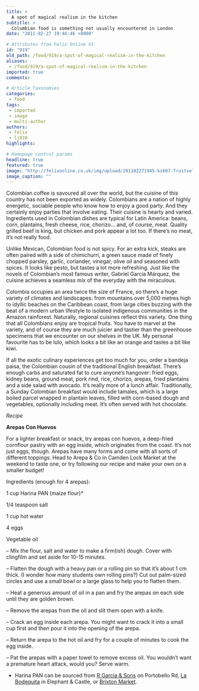 ```yaml
---
title: >
  A spot of magical realism in the kitchen
subtitle: >
  Columbian food is something not usually encountered in London
date: "2011-02-27 19:46:46 +0000"

# Attributes from Felix Online V1
id: "919"
old_path: /food/919/a-spot-of-magical-realism-in-the-kitchen
aliases:
 - /food/919/a-spot-of-magical-realism-in-the-kitchen
imported: true
comments:

# Article Taxonomies
categories:
 - food
tags:
 - imported
 - image
 - multi-author
authors:
 - felix
 - lj810
highlights:

# Homepage control params
headline: true
featured: true
image: "http://felixonline.co.uk/img/upload/201102271945-ks607-fruitsel.jpg"
image_caption: ""
---
```


Colombian coffee is savoured all over the world, but the cuisine of this country has not been exported as widely. Colombians are a nation of highly energetic, sociable people who know how to enjoy a good party. And they certainly enjoy parties that involve eating. Their cuisine is hearty and varied. Ingredients used in Colombian dishes are typical for Latin America: beans, corn, plantains, fresh cheese, rice, chorizo… and, of course, meat. Quality grilled beef is king, but chicken and pork appear a lot too. If there’s no meat, it’s not really food.

Unlike Mexican, Colombian food is not spicy. For an extra kick, steaks are often paired with a side of chimichurri, a green sauce made of finely chopped parsley, garlic, coriander, vinegar, olive oil and seasoned with spices. It looks like pesto, but tastes a lot more refreshing. Just like the novels of Colombian’s most famous writer, Gabriel García Márquez, the cuisine achieves a seamless mix of the everyday with the miraculous.

Colombia occupies an area twice the size of France, so there’s a huge variety of climates and landscapes: from mountains over 5,000 metres high to idyllic beaches on the Caribbean coast, from large cities buzzing with the beat of a modern urban lifestyle to isolated indigenous communities in the Amazon rainforest. Naturally, regional cuisines reflect this variety. One thing that all Colombians enjoy are tropical fruits. You have to marvel at the variety, and of course they are much juicier and tastier than the greenhouse specimens that we encounter on our shelves in the UK. My personal favourite has to be lulo, which looks a bit like an orange and tastes a bit like kiwi.

If all the exotic culinary experiences get too much for you, order a bandeja paisa, the Colombian cousin of the traditional English breakfast. There’s enough carbs and saturated fat to cure anyone’s hangover: fried eggs, kidney beans, ground meat, pork rind, rice, chorizo, arepas, fried plantains and a side salad with avocado. It’s really more of a lunch affair. Traditionally, a Sunday Colombian breakfast would include tamales, which is a large boiled parcel wrapped in plantain leaves, filled with corn-based dough and vegetables, optionally including meat. It’s often served with hot chocolate.

_Recipe_

__Arepas Con Huevos__

For a lighter breakfast or snack, try arepas con huevos, a deep-fried cornflour pastry with an egg inside, which originates from the coast. It’s not just eggs, though. Arepas have many forms and come with all sorts of different toppings. Head to Arepa & Co in Camden Lock Market at the weekend to taste one, or try following our recipe and make your own on a smaller budget!

Ingredients (enough for 4 arepas):

1 cup Harina PAN (maize flour)*

1/4 teaspoon salt

1 cup hot water

4 eggs

Vegetable oil

– Mix the flour, salt and water to make a firm(ish) dough. Cover with clingfilm and set aside for 10-15 minutes.

– Flatten the dough with a heavy pan or a rolling pin so that it’s about 1 cm thick. (I wonder how many students own rolling pins?) Cut out palm-sized circles and use a small bowl or a large glass to help you to flatten them.

– Heat a generous amount of oil in a pan and fry the arepas on each side until they are golden brown.

– Remove the arepas from the oil and slit them open with a knife.

– Crack an egg inside each arepa. You might want to crack it into a small cup first and then pour it into the opening of the arepa.

– Return the arepa to the hot oil and fry for a couple of minutes to cook the egg inside.

– Pat the arepas with a paper towel to remove excess oil. You wouldn’t want a premature heart attack, would you? Serve warm.

* Harina PAN can be sourced from [R Garcia & Sons](http://www.garciacafe.co.uk/) on Portobello Rd, [La Bodequita](http://www.labodeguita.co.uk/) in Elephant & Castle, or [Brixton Market](http://brixtonmarket.net/).
